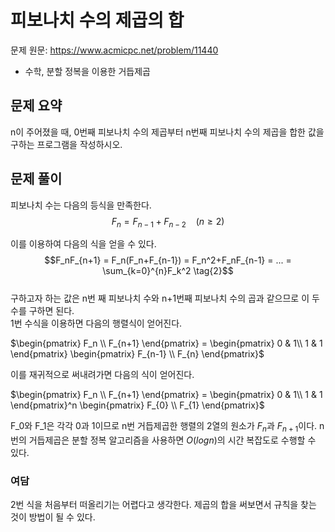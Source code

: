 피보나치 수의 제곱의 합
=
문제 원문: https://www.acmicpc.net/problem/11440
- 수학, 분할 정복을 이용한 거듭제곱

## 문제 요약
n이 주어졌을 때, 0번째 피보나치 수의 제곱부터 n번째 피보나치 수의 제곱을 합한 값을 구하는 프로그램을 작성하시오.
## 문제 풀이
피보나치 수는 다음의 등식을 만족한다.
$$F_n = F_{n-1} + F_{n-2} \ \ \ \ (n \ge 2) \tag{1}$$

이를 이용하여 다음의 식을 얻을 수 있다.\
$$F_nF_{n+1} = F_n(F_n+F_{n-1}) = F_n^2+F_nF_{n-1} = ... = \sum_{k=0}^{n}F_k^2 \tag{2}$$   
구하고자 하는 값은 n번 째 피보나치 수와 n+1번째 피보나치 수의 곱과 같으므로 이 두 수를 구하면 된다.  
1번 수식을 이용하면 다음의 행렬식이 얻어진다.

$`\begin{pmatrix} F_n \\ F_{n+1} \end{pmatrix} = \begin{pmatrix} 0 & 1\\ 1 & 1 \end{pmatrix} \begin{pmatrix} F_{n-1} \\ F_{n} \end{pmatrix}`$  

이를 재귀적으로 써내려가면 다음의 식이 얻어진다.

$`\begin{pmatrix} F_n \\ F_{n+1} \end{pmatrix} = \begin{pmatrix} 0 & 1\\ 1 & 1 \end{pmatrix}^n \begin{pmatrix} F_{0} \\ F_{1} \end{pmatrix}`$  

F_0와 F_1은 각각 0과 1이므로 n번 거듭제곱한 행렬의 2열의 원소가 $`F_n`$과 $`F_{n+1}`$이다.
n번의 거듭제곱은 분할 정복 알고리즘을 사용하면 $`O(logn)`$의 시간 복잡도로 수행할 수 있다.

### 여담
2번 식을 처음부터 떠올리기는 어렵다고 생각한다. 제곱의 합을 써보면서 규칙을 찾는 것이 방법이 될 수 있다.